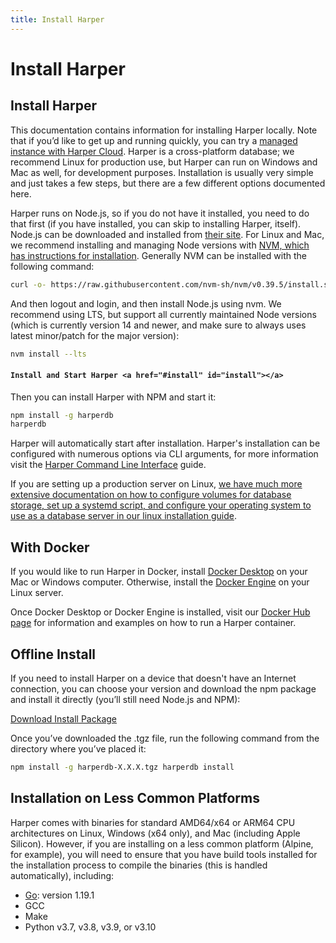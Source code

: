 ```yaml
---
title: Install Harper
---
```


# Install Harper

## Install Harper

This documentation contains information for installing Harper locally. Note that if you’d like to get up and running quickly, you can try a [managed instance with Harper Cloud](https://studio.harperdb.io/sign-up). Harper is a cross-platform database; we recommend Linux for production use, but Harper can run on Windows and Mac as well, for development purposes. Installation is usually very simple and just takes a few steps, but there are a few different options documented here.

Harper runs on Node.js, so if you do not have it installed, you need to do that first (if you have installed, you can skip to installing Harper, itself). Node.js can be downloaded and installed from [their site](https://nodejs.org/). For Linux and Mac, we recommend installing and managing Node versions with [NVM, which has instructions for installation](https://github.com/nvm-sh/nvm). Generally NVM can be installed with the following command:

```bash
curl -o- https://raw.githubusercontent.com/nvm-sh/nvm/v0.39.5/install.sh | bash
```

And then logout and login, and then install Node.js using nvm. We recommend using LTS, but support all currently maintained Node versions (which is currently version 14 and newer, and make sure to always uses latest minor/patch for the major version):

```bash
nvm install --lts
```

#### `Install and Start Harper <a href="#install" id="install"></a>`

Then you can install Harper with NPM and start it:

```bash
npm install -g harperdb
harperdb
```

Harper will automatically start after installation. Harper's installation can be configured with numerous options via CLI arguments, for more information visit the [Harper Command Line Interface](../harper-cli) guide.

If you are setting up a production server on Linux, [we have much more extensive documentation on how to configure volumes for database storage, set up a systemd script, and configure your operating system to use as a database server in our linux installation guide](linux).

## With Docker

If you would like to run Harper in Docker, install [Docker Desktop](https://docs.docker.com/desktop/) on your Mac or Windows computer. Otherwise, install the [Docker Engine](https://docs.docker.com/engine/install/) on your Linux server.

Once Docker Desktop or Docker Engine is installed, visit our [Docker Hub page](https://hub.docker.com/r/harperdb/harperdb) for information and examples on how to run a Harper container.

## Offline Install

If you need to install Harper on a device that doesn't have an Internet connection, you can choose your version and download the npm package and install it directly (you’ll still need Node.js and NPM):

[Download Install Package](https://products-harperdb-io.s3.us-east-2.amazonaws.com/index.html)

Once you’ve downloaded the .tgz file, run the following command from the directory where you’ve placed it:

```bash
npm install -g harperdb-X.X.X.tgz harperdb install
```

## Installation on Less Common Platforms

Harper comes with binaries for standard AMD64/x64 or ARM64 CPU architectures on Linux, Windows (x64 only), and Mac (including Apple Silicon). However, if you are installing on a less common platform (Alpine, for example), you will need to ensure that you have build tools installed for the installation process to compile the binaries (this is handled automatically), including:

- [Go](https://go.dev/dl/): version 1.19.1
- GCC
- Make
- Python v3.7, v3.8, v3.9, or v3.10
